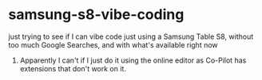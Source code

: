 # samsung-s8-vibe-coding
just trying to see if I can vibe code just using a Samsung Table S8, without too much Google Searches, and with what's available right now

1) Apparently I can't if I just do it using the online editor as Co-Pilot has extensions that don't work on it.
